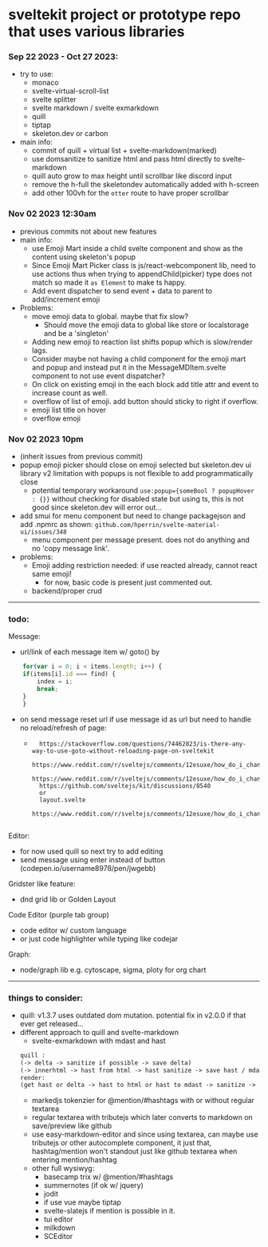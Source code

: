 # sveltekit project or prototype repo that uses various libraries

### Sep 22 2023 - Oct 27 2023:
- try to use:
    - monaco
    - svelte-virtual-scroll-list
    - svelte splitter
    - svelte markdown / svelte exmarkdown
    - quill
    - tiptap
    - skeleton.dev or carbon 
- main info:
    - commit of quill + virtual list + svelte-markdown(marked)
    - use domsanitize to sanitize html and pass html directly to svelte-markdown
    - quill auto grow to max height until scrollbar like discord input
    - remove the h-full the skeletondev automatically added with h-screen
    - add other 100vh for the `otter` route to have proper scrollbar

### Nov 02 2023 12:30am
- previous commits not about new features
- main info:
    - use Emoji Mart inside a child svelte component and show as the content using skeleton's popup
    - Since Emoji Mart Picker class is js/react-webcomponent lib, need to use actions thus when trying to appendChild(picker) type does not match so made it `as Element` to make ts happy.
    - Add event dispatcher to send event + data to parent to add/increment emoji
- Problems:
    - move emoji data to global. maybe that fix slow?
        - Should move the emoji data to global like store or localstorage and be a 'singleton'
    - Adding new emoji to reaction list shifts popup which is slow/render lags.
    - Consider maybe not having a child component for the emoji mart and popup and instead put it in the MessageMDItem.svelte component to not use event dispatcher?
    - On click on existing emoji in the each block add title attr and event to increase count as well.
    - overflow of list of emoji. add button should sticky to right if overflow.
    - emoji list title on hover
    - overflow emoji 

### Nov 02 2023 10pm
- (inherit issues from previous commit)
- popup emoji picker should close on emoji selected but skeleton.dev ui library v2 limitation with popups is not flexible to add programmatically close
    - potential temporary workaround `use:popup={someBool ? popupHover : {}}` without checking for disabled state but using ts, this is not good since skeleton.dev will error out...
- add smui for menu component but need to change packagejson and add .npmrc as shown: `github.com/hperrin/svelte-material-ui/issues/348`
    - menu component per message present. does not do anything and no 'copy message link'.
- problems:
    - Emoji adding restriction needed: if use reacted already, cannot react same emoji!
        - for now, basic code is present just commented out.
    - backend/proper crud
***
### todo:

Message:

- url/link of each message item w/ goto() by 
```ts
    for(var i = 0; i < items.length; i++) {
    if(items[i].id === find) {
        index = i;
        break;
    }
	}
```
- on send message reset url if use message id as url but need to handle no reload/refresh of page:
    - ```
		https://stackoverflow.com/questions/74462823/is-there-any-way-to-use-goto-without-reloading-page-on-sveltekit
		https://www.reddit.com/r/sveltejs/comments/12esuxe/how_do_i_change_the_url_of_the_page_in_sveltekit/
		https://www.reddit.com/r/sveltejs/comments/12esuxe/how_do_i_change_the_url_of_the_page_in_sveltekit/
		https://github.com/sveltejs/kit/discussions/8540
		or
		layout.svelte
		https://www.reddit.com/r/sveltejs/comments/12esuxe/how_do_i_change_the_url_of_the_page_in_sveltekit/
	```

Editor:

- for now used quill so next try to add editing
- send message using enter instead of button (codepen.io/username8978/pen/jwgebb)

Gridster like feature:

- dnd grid lib or Golden Layout

Code Editor (purple tab group)

- code editor w/ custom language
- or just code highlighter while typing like codejar

Graph:

- node/graph lib e.g. cytoscape, sigma, ploty for org chart


***
### things to consider:
- quill: v1.3.7 uses outdated dom mutation. potential fix in v2.0.0 if that ever get released...
- different approach to quill and svelte-markdown
    - svelte-exmarkdown with mdast and hast
    ```txt
    quill :
    (-> delta -> sanitize if possible -> save delta)
    (-> innerhtml -> hast from html -> hast sanitize -> save hast / mdast (mdast no style))
    render:
    (get hast or delta -> hast to html or hast to mdast -> sanitize -> mdast to markdown -> sanitize -> markdown to svelte-markdown)
    ```
    - markedjs tokenzier for @mention/#hashtags with or without regular textarea
	- regular textarea with tributejs which later converts to markdown on save/preview like github
    - use easy-markdown-editor and since using textarea, can maybe use tributejs or other autocomplete component, it just that, hashtag/mention won't standout just like github textarea when entering mention/hashtag
	- other full wysiwyg:
		- basecamp trix w/ @mention/#hashtags
		- summernotes (if ok w/ jquery) 
		- jodit
		- if use vue maybe tiptap
		- svelte-slatejs if mention is possible in it.
		- tui editor
		- milkdown
		- SCEditor